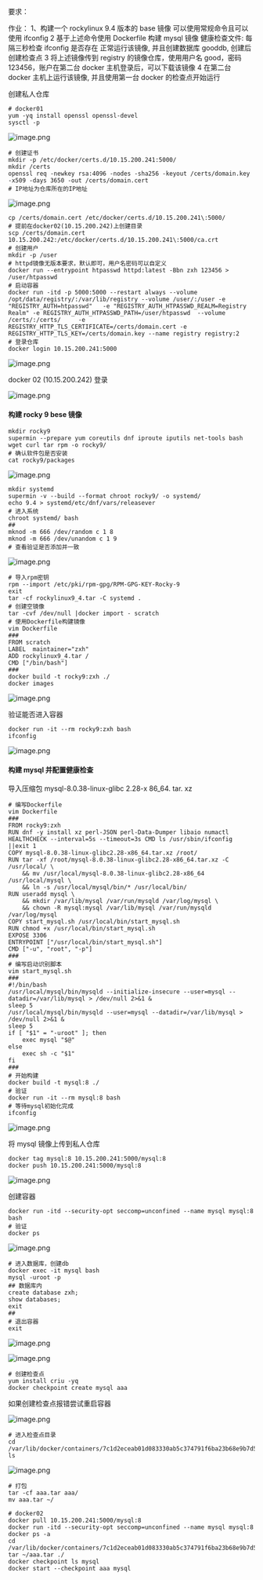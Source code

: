 要求：

作业：
1、构建一个 rockylinux 9.4 版本的 base 镜像
   可以使用常规命令且可以使用 ifconfig
2 基于上述命令使用 Dockerfile 构建 mysql 镜像
  健康检查文件: 每隔三秒检查 ifconfig 是否存在
  正常运行该镜像, 并且创建数据库 gooddb, 创建后创建检查点
3 将上述镜像传到 registry 的镜像仓库，使用用户名 good，密码 123456，账户在第二台 docker 主机登录后，可以下载该镜像
4 在第二台 docker 主机上运行该镜像, 并且使用第一台 docker 的检查点开始运行

创建私人仓库
```shell
# docker01
yum -yq install openssl openssl-devel
sysctl -p
```

![image.png](https://gitee.com/zhaojiedong/img/raw/master/20240819195327.png)

```shell
# 创建证书
mkdir -p /etc/docker/certs.d/10.15.200.241:5000/
mkdir /certs
openssl req -newkey rsa:4096 -nodes -sha256 -keyout /certs/domain.key -x509 -days 3650 -out /certs/domain.cert
# IP地址为仓库所在的IP地址
```
![image.png](https://gitee.com/zhaojiedong/img/raw/master/20240819195443.png)

```shell
cp /certs/domain.cert /etc/docker/certs.d/10.15.200.241\:5000/
# 提前在docker02(10.15.200.242)上创建目录
scp /certs/domain.cert 10.15.200.242:/etc/docker/certs.d/10.15.200.241\:5000/ca.crt
# 创建用户
mkdir -p /user
# httpd镜像无版本要求，默认即可，用户名密码可以自定义
docker run --entrypoint htpasswd httpd:latest -Bbn zxh 123456 > /user/htpasswd
# 启动容器
docker run -itd -p 5000:5000 --restart always --volume /opt/data/registry/:/var/lib/registry --volume /user/:/user -e "REGISTRY_AUTH=htpasswd"	 -e "REGISTRY_AUTH_HTPASSWD_REALM=Registry Realm" -e REGISTRY_AUTH_HTPASSWD_PATH=/user/htpasswd  --volume /certs/:/certs/	  -e REGISTRY_HTTP_TLS_CERTIFICATE=/certs/domain.cert -e REGISTRY_HTTP_TLS_KEY=/certs/domain.key --name registry registry:2
# 登录仓库
docker login 10.15.200.241:5000
```
![image.png](https://gitee.com/zhaojiedong/img/raw/master/20240819195833.png)

docker 02 (10.15.200.242) 登录

![image.png](https://gitee.com/zhaojiedong/img/raw/master/20240819195947.png)

#### 构建 rocky 9 bese 镜像

```shell
mkdir rocky9
supermin --prepare yum coreutils dnf iproute iputils net-tools bash wget curl tar rpm -o rocky9/
# 确认软件包是否安装
cat rocky9/packages 
```

![image.png](https://gitee.com/zhaojiedong/img/raw/master/20240819200848.png)

```shell
mkdir systemd
supermin -v --build --format chroot rocky9/ -o systemd/
echo 9.4 > systemd/etc/dnf/vars/releasever
# 进入系统
chroot systemd/ bash
##
mknod -m 666 /dev/random c 1 8
mknod -m 666 /dev/unandom c 1 9
# 查看验证是否添加并一致
```

![image.png](https://gitee.com/zhaojiedong/img/raw/master/20240819201141.png)

```shell
# 导入rpm密钥
rpm --import /etc/pki/rpm-gpg/RPM-GPG-KEY-Rocky-9
exit
tar -cf rockylinux9_4.tar -C systemd .
# 创建空镜像
tar -cvf /dev/null |docker import - scratch
# 使用Dockerfile构建镜像
vim Dockerfile
### 
FROM scratch
LABEL  maintainer="zxh"
ADD rockylinux9_4.tar /
CMD ["/bin/bash"]
###
docker build -t rocky9:zxh ./
docker images
```

![image.png](https://gitee.com/zhaojiedong/img/raw/master/20240819202036.png)

验证能否进入容器

```shell
docker run -it --rm rocky9:zxh bash
ifconfig
```

![image.png](https://gitee.com/zhaojiedong/img/raw/master/20240819203811.png)

#### 构建 mysql 并配置健康检查

导入压缩包
mysql-8.0.38-linux-glibc 2.28-x 86_64. tar. xz

```shell
# 编写Dockerfile
vim Dockerfile
###
FROM rocky9:zxh
RUN dnf -y install xz perl-JSON perl-Data-Dumper libaio numactl
HEALTHCHECK --interval=5s --timeout=3s CMD ls /usr/sbin/ifconfig ||exit 1
COPY mysql-8.0.38-linux-glibc2.28-x86_64.tar.xz /root/
RUN tar -xf /root/mysql-8.0.38-linux-glibc2.28-x86_64.tar.xz -C /usr/local/ \
    && mv /usr/local/mysql-8.0.38-linux-glibc2.28-x86_64 /usr/local/mysql \
    && ln -s /usr/local/mysql/bin/* /usr/local/bin/
RUN useradd mysql \
    && mkdir /var/lib/mysql /var/run/mysqld /var/log/mysql \
    && chown -R mysql:mysql /var/lib/mysql /var/run/mysqld /var/log/mysql
COPY start_mysql.sh /usr/local/bin/start_mysql.sh
RUN chmod +x /usr/local/bin/start_mysql.sh
EXPOSE 3306
ENTRYPOINT ["/usr/local/bin/start_mysql.sh"]
CMD ["-u", "root", "-p"]
###
# 编写启动识别脚本
vim start_mysql.sh
###
#!/bin/bash
/usr/local/mysql/bin/mysqld --initialize-insecure --user=mysql --datadir=/var/lib/mysql > /dev/null 2>&1 &
sleep 5
/usr/local/mysql/bin/mysqld --user=mysql --datadir=/var/lib/mysql > /dev/null 2>&1 &
sleep 5
if [ "$1" = "-uroot" ]; then
    exec mysql "$@"
else
    exec sh -c "$1"
fi
###
# 开始构建
docker build -t mysql:8 ./
# 验证
docker run -it --rm mysql:8 bash
# 等待mysql初始化完成
ifconfig
```


![image.png](https://gitee.com/zhaojiedong/img/raw/master/20240819204348.png)

将 mysql 镜像上传到私人仓库

```shell
docker tag mysql:8 10.15.200.241:5000/mysql:8
docker push 10.15.200.241:5000/mysql:8 
```

![image.png](https://gitee.com/zhaojiedong/img/raw/master/20240819204727.png)

创建容器

```shell
docker run -itd --security-opt seccomp=unconfined --name mysql mysql:8 bash
# 验证
docker ps
```

![image.png](https://gitee.com/zhaojiedong/img/raw/master/20240819205210.png)

```shell
# 进入数据库，创建db
docker exec -it mysql bash
mysql -uroot -p
## 数据库内
create database zxh;
show databases;
exit
##
# 退出容器
exit
```

![image.png](https://gitee.com/zhaojiedong/img/raw/master/20240819205445.png)

![image.png](https://gitee.com/zhaojiedong/img/raw/master/20240819205616.png)

```shell
# 创建检查点
yum install criu -yq
docker checkpoint create mysql aaa
```

如果创建检查点报错尝试重启容器

![image.png](https://gitee.com/zhaojiedong/img/raw/master/20240819211753.png)

```shell
# 进入检查点目录
cd /var/lib/docker/containers/7c1d2eceab01d083330ab5c374791f6ba23b68e9b7d56390bc49c22ab8822d43/checkpoints/
ls
```

![image.png](https://gitee.com/zhaojiedong/img/raw/master/20240819211943.png)

```shell
# 打包
tar -cf aaa.tar aaa/
mv aaa.tar ~/
```

```shell
# docker02
docker pull 10.15.200.241:5000/mysql:8
docker run -itd --security-opt seccomp=unconfined --name mysql mysql:8
docker ps -a
cd /var/lib/docker/containers/7c1d2eceab01d083330ab5c374791f6ba23b68e9b7d56390bc49c22ab8822d43/checkpoints/
tar ~/aaa.tar ./
docker checkpoint ls mysql
docker start --checkpoint aaa mysql
```